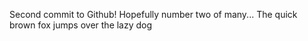 Second commit to Github! Hopefully number two of many...
The quick brown fox jumps over the lazy dog
